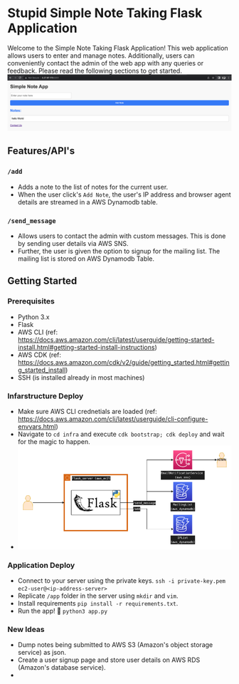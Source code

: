 # Stupid Simple Note Taking Flask Application

Welcome to the Simple Note Taking Flask Application! This web application allows users to enter and manage notes. Additionally, users can conveniently contact the admin of the web app with any queries or feedback. Please read the following sections to get started.
![Alt text](docs/app.png)

## Features/API's
### `/add`
* Adds a note to the list of notes for the current user. 
* When the user click's `Add Note`, the user's IP address and browser agent details are streamed in a AWS Dynamodb table. 

### `/send_message`
* Allows users to contact the admin with custom messages. This is done by sending user details via AWS SNS. 
* Further, the user is given the option to signup for the mailing list. The mailing list is stored on AWS Dynamodb Table. 

## Getting Started
### Prerequisites
* Python 3.x
* Flask
* AWS CLI (ref: https://docs.aws.amazon.com/cli/latest/userguide/getting-started-install.html#getting-started-install-instructions)
* AWS CDK (ref: https://docs.aws.amazon.com/cdk/v2/guide/getting_started.html#getting_started_install)
* SSH (is installed already in most machines)


### Infarstructure Deploy
* Make sure AWS CLI crednetials are loaded (ref: https://docs.aws.amazon.com/cli/latest/userguide/cli-configure-envvars.html)
* Navigate to `cd infra` and execute `cdk bootstrap; cdk deploy` and wait for the magic to happen. 
* ![Infrastructure Design](docs/flask.drawio.png)

### Application Deploy
* Connect to your server using the private keys. `ssh -i private-key.pem ec2-user@<ip-address-server>`
* Replicate `/app` folder in the server using `mkdir` and `vim`. 
* Install requirements `pip install -r requirements.txt`. 
* Run the app! 🎉 `python3 app.py`

### New Ideas
* Dump notes being submitted to AWS S3 (Amazon's object storage service) as json. 
* Create a user signup page and store user details on AWS RDS (Amazon's database service). 
* 